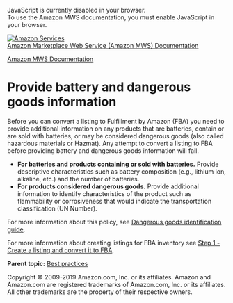 <div id="MWSDX_noscript">

JavaScript is currently disabled in your browser.  
To use the Amazon MWS documentation, you must enable JavaScript in your
browser.

</div>

<div id="MWSDX_divtop">

[![Amazon
Services](https://images-na.ssl-images-amazon.com/images/G/08/mwsportal/fr_FR/amazonservices.gif
"Amazon Services")](http://services.amazon.fr)  
<span id="MWSDX_titlebar">[Amazon Marketplace Web Service (Amazon MWS)
Documentation](https://developer.amazonservices.fr/gp/mws/docs.html)</span>

</div>

<div id="MWSDX_divbottom">

<div id="MWSDX_divleft">

<div id="MWSDX_toc">

</div>

</div>

<div id="MWSDX_divright">

<div id="MWSDX_content">

<span id="MWSDX_breadcrumbs">[Amazon MWS
Documentation](https://developer.amazonservices.fr/gp/mws/docs.html)</span>

<div id="FBAGuide_ProvideBatteryAndDgInfo" class="nested0">

# Provide battery and dangerous goods information

<div class="body">

Before you can convert a listing to <span class="ph">Fulfillment by
Amazon (FBA)</span> you need to provide additional information on any
products that are batteries, contain or are sold with batteries, or may
be considered dangerous goods (also called hazardous materials or
Hazmat). Any attempt to convert a listing to <span class="ph">FBA</span>
before providing battery and dangerous goods information will fail.

  - **For batteries and products containing or sold with batteries.**
    Provide descriptive characteristics such as battery composition
    (e.g., lithium ion, alkaline, etc.) and the number of batteries.
  - **For products considered dangerous goods.** Provide additional
    information to identify characteristics of the product such as
    flammability or corrosiveness that would indicate the transportation
    classification (UN Number).

For more information about this policy, see [Dangerous goods
identification
guide](https://sellercentral-europe.amazon.com/gp/help/201003400).

For more information about creating listings for
<span class="ph">FBA</span> inventory see [Step 1 - Create a listing and
convert it to FBA](FBAGuide_CreateListing.html#FBAGuide_CreateListing).

</div>

<div class="related-links">

<div class="familylinks">

<div class="parentlink">

**Parent topic:** [Best
practices](../fba_guide/FBAGuide_BestPractices.md)

</div>

</div>

</div>

</div>

<div id="MWSDX_footer">

Copyright © 2009-2019 Amazon.com, Inc. or its affiliates. Amazon and
Amazon.com are registered trademarks of Amazon.com, Inc. or its
affiliates. All other trademarks are the property of their respective
owners.

</div>

</div>

</div>

<div style="clear: both;">

</div>

</div>
